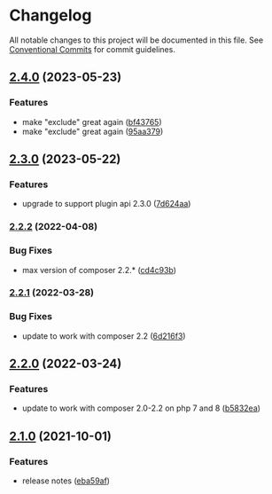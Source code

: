 # Changelog

All notable changes to this project will be documented in this file. See
[Conventional Commits](https://conventionalcommits.org) for commit guidelines.

## [2.4.0](https://github.com/MacPaw/local-mirroring-plugin/compare/v2.3.0...v2.4.0) (2023-05-23)


### Features

* make "exclude" great again ([bf43765](https://github.com/MacPaw/local-mirroring-plugin/commit/bf43765708e0e5aa760f48849d943e500f8d73c7))
* make "exclude" great again ([95aa379](https://github.com/MacPaw/local-mirroring-plugin/commit/95aa3797b5c02b08df398f83e5e65280bcddcfa5))

## [2.3.0](https://github.com/MacPaw/local-mirroring-plugin/compare/v2.2.2...v2.3.0) (2023-05-22)


### Features

* upgrade to support plugin api 2.3.0 ([7d624aa](https://github.com/MacPaw/local-mirroring-plugin/commit/7d624aadd3725ce5ca7d67d340c83dd0455512b4))

### [2.2.2](https://github.com/MacPaw/local-mirroring-plugin/compare/v2.2.1...v2.2.2) (2022-04-08)


### Bug Fixes

* max version of composer 2.2.* ([cd4c93b](https://github.com/MacPaw/local-mirroring-plugin/commit/cd4c93b7d39256569bcc57ff3414e57f072f9f7a))

### [2.2.1](https://github.com/MacPaw/local-mirroring-plugin/compare/v2.2.0...v2.2.1) (2022-03-28)


### Bug Fixes

* update to work with composer 2.2 ([6d216f3](https://github.com/MacPaw/local-mirroring-plugin/commit/6d216f3b7d992ae466c7ca9f27e71a5625aa9cf2))

## [2.2.0](https://github.com/MacPaw/local-mirroring-plugin/compare/v2.1.0...v2.2.0) (2022-03-24)


### Features

* update to work with composer 2.0-2.2 on php 7 and 8 ([b5832ea](https://github.com/MacPaw/local-mirroring-plugin/commit/b5832eac7a34d377f875bc3dac2a3f1a612bf136))

## [2.1.0](https://github.com/MacPaw/local-mirroring-plugin/compare/v2.0.4...v2.1.0) (2021-10-01)


### Features

* release notes ([eba59af](https://github.com/MacPaw/local-mirroring-plugin/commit/eba59afbfa1cc720d2433d9f8310bc82c0c3a97a))
